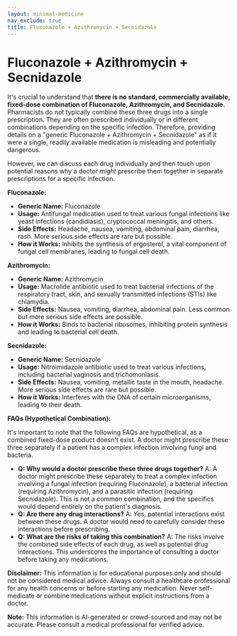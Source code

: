 ```yaml
---
layout: minimal-medicine
nav_exclude: true
title: Fluconazole + Azithromycin + Secnidazole
---
```


# Fluconazole + Azithromycin + Secnidazole

It's crucial to understand that **there is no standard, commercially available, fixed-dose combination of Fluconazole, Azithromycin, and Secnidazole.**  Pharmacists do not typically combine these three drugs into a single prescription.  They are often prescribed individually or in different combinations depending on the specific infection.  Therefore, providing details on a "generic Fluconazole + Azithromycin + Secnidazole" as if it were a single, readily available medication is misleading and potentially dangerous.

However, we can discuss each drug individually and then touch upon potential reasons why a doctor *might* prescribe them together in separate prescriptions for a specific infection.


**Fluconazole:**

* **Generic Name:** Fluconazole
* **Usage:** Antifungal medication used to treat various fungal infections like yeast infections (candidiasis), cryptococcal meningitis, and others.
* **Side Effects:** Headache, nausea, vomiting, abdominal pain, diarrhea, rash.  More serious side effects are rare but possible.
* **How it Works:**  Inhibits the synthesis of ergosterol, a vital component of fungal cell membranes, leading to fungal cell death.

**Azithromycin:**

* **Generic Name:** Azithromycin
* **Usage:** Macrolide antibiotic used to treat bacterial infections of the respiratory tract, skin, and sexually transmitted infections (STIs) like chlamydia.
* **Side Effects:** Nausea, vomiting, diarrhea, abdominal pain.  Less common but more serious side effects are possible.
* **How it Works:** Binds to bacterial ribosomes, inhibiting protein synthesis and leading to bacterial cell death.

**Secnidazole:**

* **Generic Name:** Secnidazole
* **Usage:** Nitroimidazole antibiotic used to treat various infections, including bacterial vaginosis and trichomoniasis.
* **Side Effects:** Nausea, vomiting, metallic taste in the mouth, headache.  More serious side effects are rare but possible.
* **How it Works:** Interferes with the DNA of certain microorganisms, leading to their death.


**FAQs (Hypothetical Combination):**

It's important to note that the following FAQs are hypothetical, as a combined fixed-dose product doesn't exist.  A doctor might prescribe these three separately if a patient has a complex infection involving fungi and bacteria.

* **Q: Why would a doctor prescribe these three drugs together?**  A:  A doctor might prescribe these separately to treat a complex infection involving a fungal infection (requiring Fluconazole), a bacterial infection (requiring Azithromycin), and a parasitic infection (requiring Secnidazole).  This is not a common combination, and the specifics would depend entirely on the patient's diagnosis.
* **Q: Are there any drug interactions?** A: Yes, potential interactions exist between these drugs.  A doctor would need to carefully consider these interactions before prescribing.
* **Q: What are the risks of taking this combination?** A:  The risks involve the combined side effects of each drug, as well as potential drug interactions.  This underscores the importance of consulting a doctor before taking any medications.


**Disclaimer:** This information is for educational purposes only and should not be considered medical advice.  Always consult a healthcare professional for any health concerns or before starting any medication.  Never self-medicate or combine medications without explicit instructions from a doctor.


**Note:** This information is AI-generated or crowd-sourced and may not be accurate. Please consult a medical professional for verified advice.